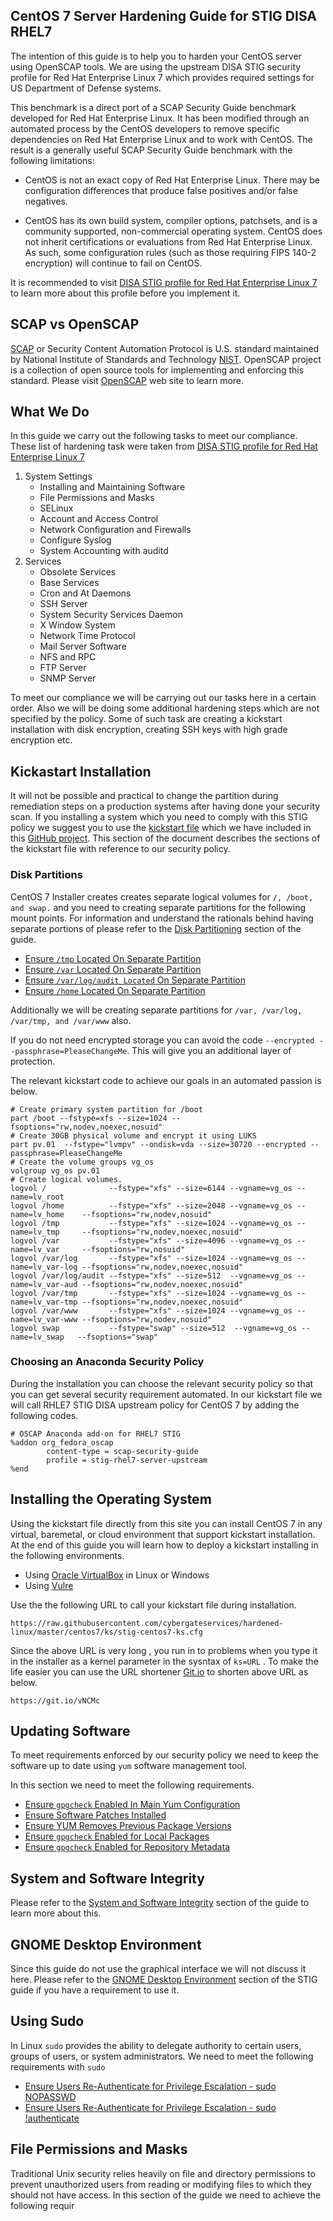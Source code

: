 ## CentOS 7 Server Hardening Guide for STIG DISA RHEL7

The intention of this guide is to help you to harden your CentOS server using OpenSCAP tools. We are using the upstream DISA STIG security profile for Red Hat Enterprise Linux 7 which provides required settings for US Department of Defense systems.

This benchmark is a direct port of a SCAP Security Guide benchmark developed for Red Hat Enterprise Linux. It has been modified through an automated process by the CentOS  developers to remove specific dependencies on Red Hat Enterprise Linux and to work with CentOS. The result is a generally useful SCAP Security Guide benchmark with the following limitations:

* CentOS is not an exact copy of Red Hat Enterprise Linux. There may be configuration differences that produce false positives and/or false negatives. 

* CentOS has its own build system, compiler options, patchsets, and is a community supported, non-commercial operating system. CentOS does not inherit certifications or evaluations from Red Hat Enterprise Linux. As such, some configuration rules (such as those requiring FIPS 140-2 encryption) will continue to fail on CentOS.

It is recommended to visit [DISA STIG profile for Red Hat Enterprise Linux 7](https://static.open-scap.org/ssg-guides/ssg-rhel7-guide-stig-rhel7-disa.html)  to learn more about this profile before you implement it. 

## SCAP vs OpenSCAP

[SCAP](https://scap.nist.gov/) or Security Content Automation Protocol is U.S. standard maintained by National Institute of Standards and Technology [NIST](https://www.nist.gov/). OpenSCAP project is a collection of open source tools for implementing and enforcing this standard. Please visit [OpenSCAP](https://www.open-scap.org/) web site to learn more.
## What We Do
In this guide we carry out the following tasks to meet our compliance. These list of hardening task were taken from  [DISA STIG profile for Red Hat Enterprise Linux 7](https://static.open-scap.org/ssg-guides/ssg-rhel7-guide-stig-rhel7-disa.html)

 1.  System Settings 
	 - Installing and Maintaining Software 
	 - File Permissions and Masks 
	 - SELinux 
	 - Account and Access Control 
	 - Network Configuration and Firewalls 
	 - Configure Syslog 
	 - System Accounting with auditd
 2. Services
	- Obsolete Services 
	- Base Services 
	- Cron and At Daemons 
	- SSH Server 
	- System Security Services Daemon 
	- X Window System 
	- Network Time Protocol 
	- Mail Server Software 
	- NFS and RPC 
	- FTP Server  
	- SNMP Server

To meet our compliance we will be carrying out our tasks here in a certain order. Also we will be doing some additional hardening steps which are not specified by the policy.  Some of such task are creating a kickstart installation with disk encryption, creating SSH  keys with high grade encryption etc.
## Kickastart Installation
It will not be possible and practical to change the partition during  remediation steps  on a production systems after having done your security scan. If you installing a system which you need to comply with  this STIG policy we  suggest you to use the [kickstart file](hardened-linux/centos7/ks/stig-centos7-ks.cfg) which we have included in this [GitHub project](https://github.com/cybergateservices/hardened-linux). This section of the document describes the sections of the kickstart file with reference to our security policy. 
### Disk Partitions
CentOS 7 Installer  creates creates separate logical volumes for  ```/, /boot, and swap.``` and you need to creating separate partitions for the following mount points.  For information and understand the rationals behind having separate portions of please refer to the [Disk Partitioning](https://static.open-scap.org/ssg-guides/ssg-rhel7-guide-stig-rhel7-disa.html#xccdf_org.ssgproject.content_group_disk_partitioning) section of the guide. 

 - [Ensure ``/tmp`` Located On Separate Partition](https://static.open-scap.org/ssg-guides/ssg-rhel7-guide-stig-rhel7-disa.html#xccdf_org.ssgproject.content_rule_partition_for_tmp)
 - [Ensure ``/var`` Located On Separate Partition](https://static.open-scap.org/ssg-guides/ssg-rhel7-guide-stig-rhel7-disa.html#xccdf_org.ssgproject.content_rule_partition_for_var)
 - [Ensure ``/var/log/audit Located`` On Separate Partition](https://static.open-scap.org/ssg-guides/ssg-rhel7-guide-stig-rhel7-disa.html#xccdf_org.ssgproject.content_rule_partition_for_var_log_audit)
 - [Ensure ``/home`` Located On Separate Partition](https://static.open-scap.org/ssg-guides/ssg-rhel7-guide-stig-rhel7-disa.html#xccdf_org.ssgproject.content_rule_partition_for_home) 

Additionally we will be creating separate partitions for ```/var, /var/log, /var/tmp, and /var/www``` also.

If you do not need encrypted storage you can avoid the code ```--encrypted --passphrase=PleaseChangeMe```. This  will give you an additional layer of protection.

The relevant kickstart code to achieve our goals  in an automated passion is below.
```
# Create primary system partition for /boot
part /boot --fstype=xfs --size=1024 --fsoptions="rw,nodev,noexec,nosuid"
# Create 30GB physical volume and encrypt it using LUKS
part pv.01  --fstype="lvmpv" --ondisk=vda --size=30720 --encrypted --passphrase=PleaseChangeMe
# Create the volume groups vg_os 
volgroup vg_os pv.01
# Create logical volumes. 
logvol /              --fstype="xfs" --size=6144 --vgname=vg_os --name=lv_root 
logvol /home          --fstype="xfs" --size=2048 --vgname=vg_os --name=lv_home    --fsoptions="rw,nodev,nosuid"
logvol /tmp           --fstype="xfs" --size=1024 --vgname=vg_os --name=lv_tmp     --fsoptions="rw,nodev,noexec,nosuid"
logvol /var           --fstype="xfs" --size=4096 --vgname=vg_os --name=lv_var     --fsoptions="rw,nosuid"
logvol /var/log       --fstype="xfs" --size=1024 --vgname=vg_os --name=lv_var-log --fsoptions="rw,nodev,noexec,nosuid"
logvol /var/log/audit --fstype="xfs" --size=512  --vgname=vg_os --name=lv_var-aud --fsoptions="rw,nodev,noexec,nosuid"
logvol /var/tmp       --fstype="xfs" --size=1024 --vgname=vg_os --name=lv_var-tmp --fsoptions="rw,nodev,noexec,nosuid"
logvol /var/www       --fstype="xfs" --size=1024 --vgname=vg_os --name=lv_var-www --fsoptions="rw,nodev,nosuid"
logvol swap           --fstype="swap" --size=512  --vgname=vg_os --name=lv_swap   --fsoptions="swap"
```
### Choosing an Anaconda Security Policy
During the installation you can choose the relevant security policy so that you can get several security requirement automated. In our kickstart file we will call RHLE7 STIG DISA upstream policy for CentOS 7 by adding the following codes.
```
# OSCAP Anaconda add-on for RHEL7 STIG
%addon org_fedora_oscap
        content-type = scap-security-guide
        profile = stig-rhel7-server-upstream
%end
```
## Installing the Operating System

Using the kickstart file directly from  this site you can install CentOS 7 in any virtual, baremetal, or cloud environment  that support kickstart  installation. At the end of this guide you will learn how to deploy a kickstart installing in  the following environments.

 - Using  [Oracle VirtualBox](https://www.virtualbox.org/) in Linux or Windows 
 - Using [Vulre](https://www.vultr.com/)

Use the the following URL to call your kickstart file during installation. 
```
https://raw.githubusercontent.com/cybergateservices/hardened-linux/master/centos7/ks/stig-centos7-ks.cfg
```
Since the above URL is very long , you run in to problems  when you type  it in the installer as a kernel parameter in the sysntax of ```ks=URL``` . To make the life easier you can use the URL shortener [Git.io](https://git.io/)  to shorten above URL as below.
```
https://git.io/vNCMc
```
## Updating Software
To meet requirements enforced by our security policy we need to keep the software up to date using ```yum``` software management tool.

In this section we need to meet  the following requirements.

 - [Ensure ```gpgcheck``` Enabled In Main Yum Configuration](https://static.open-scap.org/ssg-guides/ssg-rhel7-guide-stig-rhel7-disa.html#xccdf_org.ssgproject.content_rule_ensure_gpgcheck_globally_activated)
 - [Ensure Software Patches Installed](https://static.open-scap.org/ssg-guides/ssg-rhel7-guide-stig-rhel7-disa.html#xccdf_org.ssgproject.content_rule_security_patches_up_to_date)
 - [Ensure YUM Removes Previous Package Versions](https://static.open-scap.org/ssg-guides/ssg-rhel7-guide-stig-rhel7-disa.html#xccdf_org.ssgproject.content_rule_clean_components_post_updating)
 - [Ensure ```gpgcheck``` Enabled for Local Packages ](https://static.open-scap.org/ssg-guides/ssg-rhel7-guide-stig-rhel7-disa.html#xccdf_org.ssgproject.content_rule_ensure_gpgcheck_local_packages)
 - [Ensure ```gpgcheck``` Enabled for Repository Metadata](https://static.open-scap.org/ssg-guides/ssg-rhel7-guide-stig-rhel7-disa.html#xccdf_org.ssgproject.content_rule_ensure_gpgcheck_repo_metadata)

## System and Software Integrity
Please refer to the [System and Software Integrity](https://static.open-scap.org/ssg-guides/ssg-rhel7-guide-stig-rhel7-disa.html#xccdf_org.ssgproject.content_group_integrity)  section of the guide to learn more about this.
## GNOME Desktop Environment 
Since this guide do not use the graphical interface we will not discuss it here. Please refer to the [GNOME Desktop Environment](https://static.open-scap.org/ssg-guides/ssg-rhel7-guide-stig-rhel7-disa.html#xccdf_org.ssgproject.content_group_gnome) section of the STIG guide if you have a requirement to use it. 
## Using Sudo
In Linux ```sudo``` provides the ability to delegate authority to certain users, groups of users, or system administrators. We need to meet the following requirements with ```sudo```

 - [Ensure Users Re-Authenticate for Privilege Escalation - sudo NOPASSWD](https://static.open-scap.org/ssg-guides/ssg-rhel7-guide-stig-rhel7-disa.html#xccdf_org.ssgproject.content_rule_sudo_remove_nopasswd)
 - [Ensure Users Re-Authenticate for Privilege Escalation - sudo !authenticate](https://static.open-scap.org/ssg-guides/ssg-rhel7-guide-stig-rhel7-disa.html#xccdf_org.ssgproject.content_rule_sudo_remove_no_authenticate)
## File Permissions and Masks
Traditional Unix security relies heavily on file and directory permissions to prevent unauthorized users from reading or modifying files to which they should not have access.  In this section of the guide we need to achieve the following requir


<!--stackedit_data:
eyJoaXN0b3J5IjpbMTM5NzU2OTY0Nl19
-->